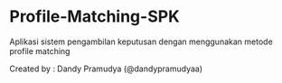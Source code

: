 # Profile-Matching-SPK
Aplikasi sistem pengambilan keputusan dengan menggunakan metode profile matching

Created by : Dandy Pramudya (@dandypramudyaa)
